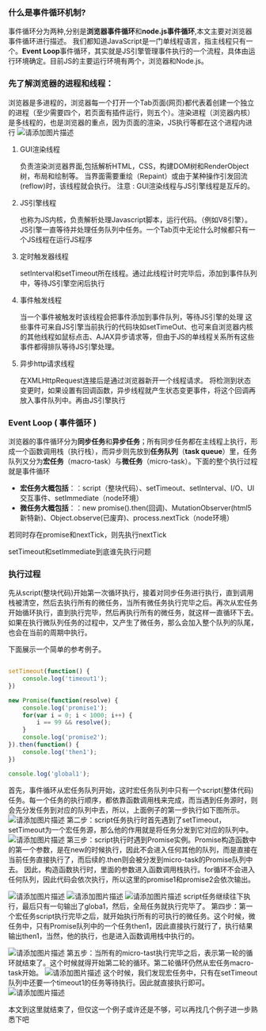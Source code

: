 ### 什么是事件循环机制?
事件循环分为两种,分别是**浏览器事件循环**和**node.js事件循环**,本文主要对浏览器事件循环进行描述。
我们都知道JavaScript是一门单线程语言，指主线程只有一个。**Event Loop**事件循环，其实就是JS引擎管理事件执行的一个流程，具体由运行环境确定。目前JS的主要运行环境有两个，浏览器和Node.js。

### 先了解浏览器的进程和线程：
浏览器是多进程的，浏览器每一个打开一个Tab页面(网页)都代表着创建一个独立的进程（至少需要四个，若页面有插件运行，则五个）。渲染进程（浏览器内核）是多线程的，也是浏览器的重点，因为页面的渲染，JS执行等都在这个进程内进行
![请添加图片描述](https://img-blog.csdnimg.cn/c8f94f720c9c4435846f3844e16bcdec.png?x-oss-process=image/watermark,type_ZmFuZ3poZW5naGVpdGk,shadow_10,text_aHR0cHM6Ly9ibG9nLmNzZG4ubmV0L3dlaXhpbl81MjA5MjE1MQ==,size_16,color_FFFFFF,t_70)
1. GUI渲染线程

	负责渲染浏览器界面,包括解析HTML，CSS，构建DOM树和RenderObject树，布局和绘制等。
		当界面需要重绘（Repaint）或由于某种操作引发回流(reflow)时，该线程就会执行。
	 	注意 : GUI渲染线程与JS引擎线程是互斥的。
	
2. JS引擎线程

	也称为JS内核，负责解析处理Javascript脚本，运行代码。（例如V8引擎）。
		JS引擎一直等待并处理任务队列中任务。一个Tab页中无论什么时候都只有一个JS线程在运行JS程序
	
3. 定时触发器线程

	setInterval和setTimeout所在线程。通过此线程计时完毕后，添加到事件队列中，等待JS引擎空闲后执行
	
4. 事件触发线程

	当一个事件被触发时该线程会把事件添加到事件队列，等待JS引擎的处理
	这些事件可来自JS引擎当前执行的代码块如setTimeOut、也可来自浏览器内核的其他线程如鼠标点击、AJAX异步请求等，但由于JS的单线程关系所有这些事件都得排队等待JS引擎处理。
		
	
6. 异步http请求线程

	在XMLHttpRequest连接后是通过浏览器新开一个线程请求。
		将检测到状态变更时，如果设置有回调函数，异步线程就产生状态变更事件，将这个回调再放入事件队列中。再由JS引擎执行


### Event Loop ( 事件循环 )
浏览器的事件循环分为**同步任务**和**异步任务**；所有同步任务都在主线程上执行，形成一个函数调用栈（执行栈），而异步则先放到**任务队列**（**task queue**）里，任务队列又分为**宏任务**（macro-task）与**微任务**（micro-task）。下面的整个执行过程就是事件循环

- **宏任务大概包括**：：script（整块代码）、setTimeout、setInterval、I/O、UI交互事件、setImmediate（node环境）
- **微任务大概包括**：：new promise().then(回调)、MutationObserver(html5新特新)、Object.observe(已废弃)、process.nextTick（node环境）

若同时存在promise和nextTick，则先执行nextTick

setTimeout和setImmediate到底谁先执行问题

### 执行过程

先从script(整块代码)开始第一次循环执行，接着对同步任务进行执行，直到调用栈被清空，然后去执行所有的微任务，当所有微任务执行完毕之后。再次从宏任务开始循环执行，直到执行完毕，然后再执行所有的微任务，就这样一直循环下去。如果在执行微队列任务的过程中，又产生了微任务，那么会加入整个队列的队尾，也会在当前的周期中执行。




下面展示一个简单的参考例子。
```javascript

setTimeout(function() {
    console.log('timeout1');
})

new Promise(function(resolve) {
    console.log('promise1');
    for(var i = 0; i < 1000; i++) {
        i == 99 && resolve();
    }
    console.log('promise2');
}).then(function() {
    console.log('then1');
})

console.log('global1');

```
首先，事件循环从宏任务队列开始，这时宏任务队列中只有一个script(整体代码)任务。每一个任务的执行顺序，都依靠函数调用栈来完成，而当遇到任务源时，则会先分发任务到对应的队列中去，所以，上面例子的第一步执行如下图所示。
![请添加图片描述](https://img-blog.csdnimg.cn/a3504b724384465bb972b0ec9dc9546c.png?x-oss-process=image/watermark,type_ZmFuZ3poZW5naGVpdGk,shadow_10,text_aHR0cHM6Ly9ibG9nLmNzZG4ubmV0L3dlaXhpbl81MjA5MjE1MQ==,size_16,color_FFFFFF,t_70)
第二步：script任务执行时首先遇到了setTimeout，setTimeout为一个宏任务源，那么他的作用就是将任务分发到它对应的队列中。
![请添加图片描述](https://img-blog.csdnimg.cn/041ecf59bf134547aa14b699d33fa3e5.png?x-oss-process=image/watermark,type_ZmFuZ3poZW5naGVpdGk,shadow_10,text_aHR0cHM6Ly9ibG9nLmNzZG4ubmV0L3dlaXhpbl81MjA5MjE1MQ==,size_16,color_FFFFFF,t_70)
第三步：script执行时遇到Promise实例。Promise构造函数中的第一个参数，是在new的时候执行，因此不会进入任何其他的队列，而是直接在当前任务直接执行了，而后续的.then则会被分发到micro-task的Promise队列中去。
因此，构造函数执行时，里面的参数进入函数调用栈执行。for循环不会进入任何队列，因此代码会依次执行，所以这里的promise1和promise2会依次输出。


![请添加图片描述](https://img-blog.csdnimg.cn/896b347902f74c9f93ec3277fac94492.png?x-oss-process=image/watermark,type_ZmFuZ3poZW5naGVpdGk,shadow_10,text_aHR0cHM6Ly9ibG9nLmNzZG4ubmV0L3dlaXhpbl81MjA5MjE1MQ==,size_16,color_FFFFFF,t_70)
![请添加图片描述](https://img-blog.csdnimg.cn/d254935f224f44a5a94a0f3c1d56de8b.png?x-oss-process=image/watermark,type_ZmFuZ3poZW5naGVpdGk,shadow_10,text_aHR0cHM6Ly9ibG9nLmNzZG4ubmV0L3dlaXhpbl81MjA5MjE1MQ==,size_16,color_FFFFFF,t_70)
![请添加图片描述](https://img-blog.csdnimg.cn/3738d0071bc044808cfae3ade29f31f4.png?x-oss-process=image/watermark,type_ZmFuZ3poZW5naGVpdGk,shadow_10,text_aHR0cHM6Ly9ibG9nLmNzZG4ubmV0L3dlaXhpbl81MjA5MjE1MQ==,size_16,color_FFFFFF,t_70)
script任务继续往下执行，最后只有一句输出了globa1，然后，全局任务就执行完毕了。
第四步：第一个宏任务script执行完毕之后，就开始执行所有的可执行的微任务。这个时候，微任务中，只有Promise队列中的一个任务then1，因此直接执行就行了，执行结果输出then1，当然，他的执行，也是进入函数调用栈中执行的。

![请添加图片描述](https://img-blog.csdnimg.cn/d43115b6db18449c8a7c3ca9241554a6.png?x-oss-process=image/watermark,type_ZmFuZ3poZW5naGVpdGk,shadow_10,text_aHR0cHM6Ly9ibG9nLmNzZG4ubmV0L3dlaXhpbl81MjA5MjE1MQ==,size_16,color_FFFFFF,t_70)
第五步：当所有的micro-tast执行完毕之后，表示第一轮的循环就结束了。这个时候就得开始第二轮的循环。第二轮循环仍然从宏任务macro-task开始。
![请添加图片描述](https://img-blog.csdnimg.cn/1b50cb8a00794cfa83a260cf4a0c50bf.png?x-oss-process=image/watermark,type_ZmFuZ3poZW5naGVpdGk,shadow_10,text_aHR0cHM6Ly9ibG9nLmNzZG4ubmV0L3dlaXhpbl81MjA5MjE1MQ==,size_16,color_FFFFFF,t_70)
这个时候，我们发现宏任务中，只有在setTimeout队列中还要一个timeout1的任务等待执行。因此就直接执行即可。
![请添加图片描述](https://img-blog.csdnimg.cn/b41536694a854f6499e188bdf80af292.png?x-oss-process=image/watermark,type_ZmFuZ3poZW5naGVpdGk,shadow_10,text_aHR0cHM6Ly9ibG9nLmNzZG4ubmV0L3dlaXhpbl81MjA5MjE1MQ==,size_16,color_FFFFFF,t_70)

本文到这里就结束了，但仅这一个例子或许还是不够，可以再找几个例子进一步熟悉下吧